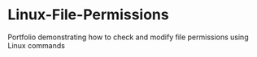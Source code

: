 # Linux-File-Permissions
Portfolio demonstrating how to check and modify file permissions using Linux commands
